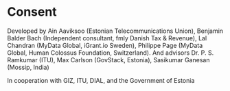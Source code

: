 # Consent

Developed by Ain Aaviksoo (Estonian Telecommunications Union), Benjamin Balder Bach (Independent consultant, fmly Danish Tax & Revenue), Lal Chandran (MyData Global, iGrant.io Sweden), Philippe Page (MyData Global, Human Colossus Foundation, Switzerland). And advisors Dr. P. S. Ramkumar (ITU), Max Carlson (GovStack, Estonia), Sasikumar Ganesan (Mossip, India)

In cooperation with GIZ, ITU, DIAL, and the Government of Estonia
